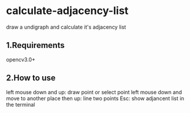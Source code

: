 # calculate-adjacency-list
draw a undigraph and calculate it's adjacency list

## 1.Requirements
opencv3.0+

## 2.How to use
left mouse down and up: draw point or select point
left mouse down and move to another place then up: line two points
Esc: show adjancent list in the terminal
